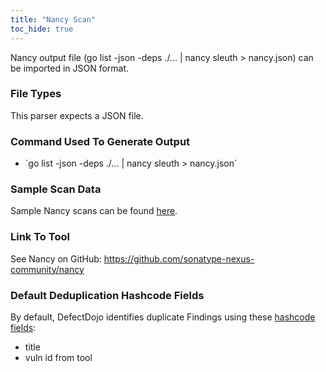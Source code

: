 ```yaml
---
title: "Nancy Scan"
toc_hide: true
---
```


Nancy output file (go list -json -deps ./... | nancy sleuth > nancy.json) can be imported in JSON format.


### File Types
This parser expects a JSON file.  

### Command Used To Generate Output
- \`go list -json -deps ./... | nancy sleuth > nancy.json\`

### Sample Scan Data
Sample Nancy scans can be found [here](https://github.com/DefectDojo/django-DefectDojo/tree/master/unittests/scans/nancy).

### Link To Tool
See Nancy on GitHub: https://github.com/sonatype-nexus-community/nancy

### Default Deduplication Hashcode Fields
By default, DefectDojo identifies duplicate Findings using these [hashcode fields](https://docs.defectdojo.com/en/working_with_findings/finding_deduplication/about_deduplication/):

- title
- vuln id from tool
